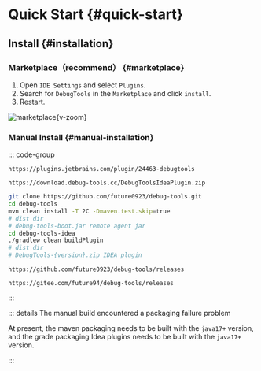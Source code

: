 # Quick Start {#quick-start}

## Install {#installation}

### Marketplace（recommend） {#marketplace}

1. Open `IDE Settings` and select `Plugins`.
2. Search for `DebugTools` in the `Marketplace` and click `install`.
3. Restart.

![marketplace](/images/marketplace.png){v-zoom}

### Manual Install {#manual-installation}

::: code-group

```text [Marketplace]
https://plugins.jetbrains.com/plugin/24463-debugtools
```

```text [Offline]
https://download.debug-tools.cc/DebugToolsIdeaPlugin.zip
```

```sh [Build manually]
git clone https://github.com/future0923/debug-tools.git
cd debug-tools
mvn clean install -T 2C -Dmaven.test.skip=true
# dist dir
# debug-tools-boot.jar remote agent jar
cd debug-tools-idea
./gradlew clean buildPlugin
# dist dir
# DebugTools-{version}.zip IDEA plugin
```

```text [github]
https://github.com/future0923/debug-tools/releases
```

```text [gitee]
https://gitee.com/future94/debug-tools/releases
```

:::

::: details The manual build encountered a packaging failure problem

At present, the maven packaging needs to be built with the `java17+` version, and the grade packaging Idea plugins needs to be built with the `java17+` version.

:::

